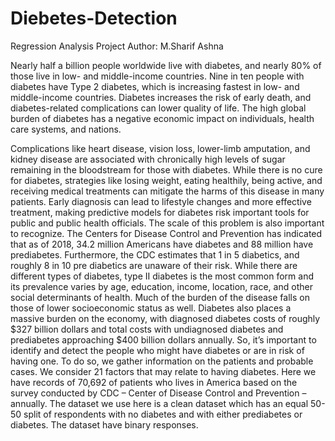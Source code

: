 # Diebetes-Detection
 Regression Analysis Project
 Author: M.Sharif Ashna

 Nearly half a billion people worldwide live with diabetes, and nearly 80% of those live in low- and middle-income countries. Nine in ten people with diabetes have Type 2 diabetes, which is increasing fastest in low- and middle-income countries. Diabetes increases the risk of early death, and diabetes-related complications can lower quality of life. The high global burden of diabetes has a negative economic impact on individuals, health care systems, and nations.

Complications like heart disease, vision loss, lower-limb amputation, and kidney disease are associated with chronically high levels of sugar remaining in the bloodstream for those with diabetes. While there is no cure for diabetes, strategies like losing weight, eating healthily, being active, and receiving medical treatments can mitigate the harms of this disease in many patients. Early diagnosis can lead to lifestyle changes and more effective treatment, making predictive models for diabetes risk important tools for public and public health officials. The scale of this problem is also important to recognize. The Centers for Disease Control and Prevention has indicated that as of 2018, 34.2 million Americans have diabetes and 88 million have prediabetes. Furthermore, the CDC estimates that 1 in 5 diabetics, and roughly 8 in 10 pre diabetics are unaware of their risk. While there are different types of diabetes, type II diabetes is the most common form and its prevalence varies by age, education, income, location, race, and other social determinants of health. Much of the burden of the disease falls on those of lower socioeconomic status as well. Diabetes also places a massive burden on the economy, with diagnosed diabetes costs of roughly $327 billion dollars and total costs with undiagnosed diabetes and prediabetes approaching $400 billion dollars annually. So, it’s important to identify and detect the people who might have diabetes or are in risk of having one. To do so, we gather information on the patients and probable cases. We consider 21 factors that may relate to having diabetes. Here we have records of 70,692 of patients who lives in America based on the survey conducted by CDC – Center of Disease Control and Prevention – annually. The dataset we use here is a clean dataset which has an equal 50-50 split of respondents with no diabetes and with either prediabetes or diabetes. The dataset have binary responses.
